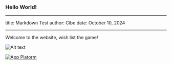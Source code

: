 ### Hello World!

---

title: Markdown Test
author: Cibe
date: October 10, 2024

---

Welcome to the website, wish list the game!

![Alt text](https://assets.digitalocean.com/articles/alligator/boo.svg "a title")

[![App Platorm](https://doimages.nyc3.cdn.digitaloceanspaces.com/002Blog/0-BLOG-BANNERS/app_platform.png)](https://www.digitalocean.com/products/app-platform)
